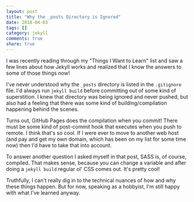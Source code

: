 ```yaml
---
layout: post
title: "Why the _posts Directory is Ignored"
date: 2018-04-03
tags: []
category: jekyll
comments: true
share: true
---
```


I was recently reading through my "Things I Want to Learn" list and saw a few lines about how Jekyll works and realized that I know the answers to some of those things now!

<!--description-->

I've never understood why the `_posts` directory is listed in the `.gitignore` file. I'd always run `jekyll build` before committing out of some kind of superstition. I knew that directory was being ignored and never pushed, but also had a feeling that there was some kind of building/compilation happening behind the scenes.

Turns out, GitHub Pages does the compilation when you commit! There must be some kind of post-commit hook that executes when you push to remote. I think that's so cool. If I were ever to move to another web host (and pay and get my own domain, which has been on my list for some time now) then I'd have to take that into account. 

To answer another question I asked myself in that post, SASS is, of course, compiled. That makes sense, because you can change a variable and after doing a `jekyll build` regular ol' CSS comes out. It's pretty cool! 

Truthfully, I can't really dig in to the technical nuances of how and why these things happen. But for now, speaking as a hobbyist, I'm still happy with what I've learned anyway.
